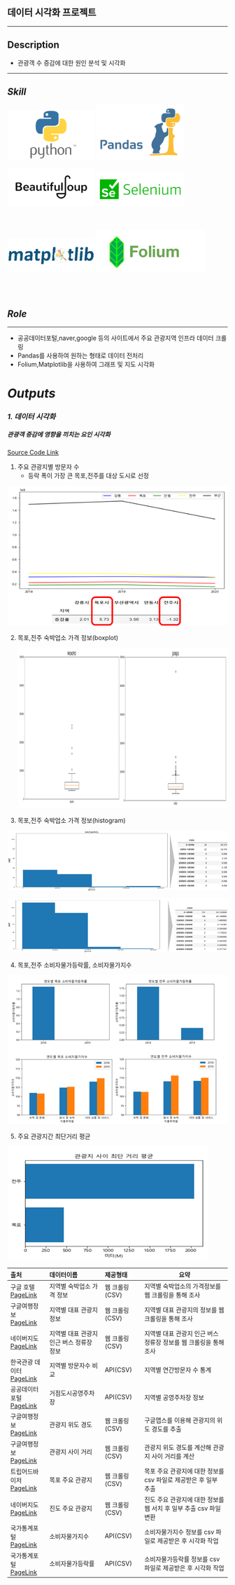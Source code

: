 ## 데이터 시각화 프로젝트
---
## Description



- 관광객 수 증감에 대한 원인 분석 및 시각화


***
## ***Skill***

<div>
<img src='README.assets/Python-Symbol.png' width=200px >
<img src='README.assets/pandas.jpeg' width=200px>
<br></br>
<img src='README.assets/bs.png' width=200px>
<img src='README.assets/selenium_logo.png' width=200px>
<br></br>
<br></br>
<img src='README.assets/matplotlib.png' width=200px>
<img src='README.assets/folium.png' width=250px>
<br></br>
<br></br>

</span>
</div>




## ***Role***
---

- 공공데이터포털,naver,google 등의 사이트에서 주요 관광지역 인프라 데이터 크롤링
- Pandas를 사용하여 원하는 형태로 데이터 전처리
- Folium,Matplotlib을 사용하여 그래프 및 지도 시각화




# ***Outputs***

### *1. 데이터 시각화*                   

##### 관광객 증감에 영향을 끼치는 요인 시각화

   
[Source Code Link](https://github.com/ankiyong/first_project/tree/master/1_Code)
    

1. 주요 관광지별 방문자 수
   - 등락 폭이 가장 큰 목포,전주를 대상 도시로 선정

![image-20211130234212225](README.assets/image-20211130234212225.png)

2. 목포,전주 숙박업소 가격 정보(boxplot)

   ![image-20211130224833240](README.assets/image-20211130224833240.png)

3. 목포,전주 숙박업소 가격 정보(histogram)

![image-20211130224855254](README.assets/image-20211130224855254.png)

![image-20211130224934868](README.assets/image-20211130224934868.png)

4. 목포,전주 소비자물가등락률, 소비자물가지수

![image-20211130224444474](README.assets/image-20211130224444474.png)

5. 주요 관광지간 최단거리 평균

![image-20211130224427994](README.assets/image-20211130224427994.png)


  
    






| **출처**                                                     | **데이터이름**                            | **제공형태**    | **요약**                                                     |
| :----------------------------------------------------------- | :---------------------------------------- | :-------------- | ------------------------------------------------------------ |
| 구글  호텔 <br>[PageLink](https://www.google.com/travel/hotels/)             | 지역별  숙박업소 가격 정보                | 웹  크롤링(CSV) | 지역별  숙박업소의 가격정보를 웹 크롤링을 통해 조사          |
| 구글여행정보<br>[PageLink](https://www.google.com/travel)               | 지역별  대표 관광지 정보                  | 웹  크롤링(CSV) | 지역별  대표 관광지의 정보를 웹 크롤링을 통해 조사           |
| 네이버지도<br>[PageLink](https://www.map.naver.com)                     | 지역별  대표 관광지 인근 버스 정류장 정보 | 웹  크롤링(CSV) | 지역별  대표 관광지 인근 버스 정류장 정보를 웹 크롤링을 통해 조사 |
| 한국관광  데이터<br>[PageLink](https://datalab.visitkorea.or.kr/datalab/portal/bda/getByRegnAna.do) | 지역별  방문자수 비교                     | API(CSV)        | 지역별  연간방문자 수 통계                                   |
| 공공데이터포털<br>[PageLink](https://www.data.go.kr/data/15012896/standard.do) | 거점도시공영주차장                        | API(CSV)        | 지역별  공영주차장 정보                                      |
| 구글여행정보<br>[PageLink](https://www.google.com/travel)               | 관광지  위도 경도                         | 웹  크롤링(CSV) | 구글맵스를  이용해 관광지의 위도 경도를 추출                 |
| 구글여행정보<br>[PageLink](https://www.google.com/travel)               | 관광지  사이 거리                         | 웹  크롤링(CSV) | 관광지  위도 경도를 계산해 관광지 사이 거리를 계산           |
| 트립어드바이저<br>[PageLink](https://www.tripadvisor.co.kr/Attractions-g1074117-Activities-Mokpo_Jeollanam_do.html) | 목포  주요 관광지                         | 웹  크롤링(CSV) | 목포  주요 관광지에 대한 정보를 csv 파일로 제공받은 후 일부 추출 |
| 네이버지도<br>[PageLink](https://naver.com)                             | 진도  주요 관광지                         | 웹  크롤링(CSV) | 진도  주요 관광지에 대한 정보를 웹 서치 후 일부 추출 csv 파일 변환 |
| 국가통계포털<br>[PageLink](https://kosis.kr/search/search.do)           | 소비자물가지수                            | API(CSV)        | 소비자물가지수  정보를 csv  파일로  제공받은 후 시각화 작업  |
| 국가통계포털<br>[PageLink](https://kosis.kr/search/search.do)           | 소비자물가등락률                          | API(CSV)        | 소비자물가등락률  정보를 csv  파일로  제공받은 후 시각화 작업 |
